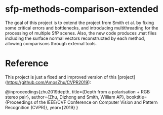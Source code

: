 # sfp-methods-comparison-extended
The goal of this project is to extend the project from Smith et al. by fixing some critical errors and bottlenecks, and introducing multithreading for the processing of multiple SfP scenes. Also, the new code produces .mat files including the surface normal vectors reconstructed by each method, allowing comparisons through external tools.


# Reference

This project is just a fixed and improved version of this [project] (https://github.com/AmosZhu/CVPR2019):

@inproceedings{zhu2019depth,
  title={Depth from a polarisation + RGB stereo pair},
  author={Zhu, Dizhong and Smith, William AP},
  booktitle={Proceedings of the IEEE/CVF Conference on Computer Vision and Pattern Recognition (CVPR)},
  year={2019}
}
